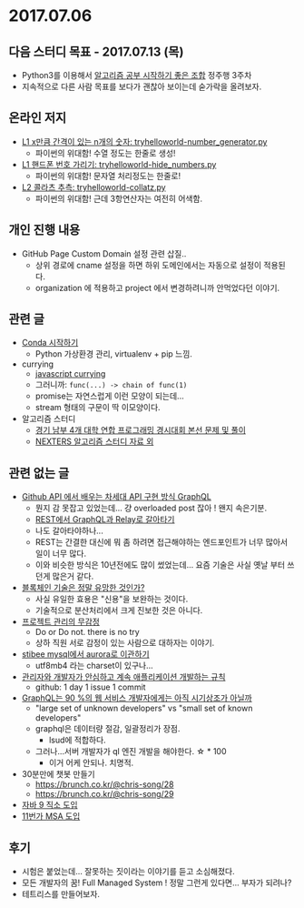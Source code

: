 # 2017.07.06

## 다음 스터디 목표 - 2017.07.13 (목)

* Python3를 이용해서 [알고리즘 공부 시작하기 좋은 조합](http://gooddaytocode.blogspot.kr/2016/03/blog-post.html) 정주행 3주차
* 지속적으로 다른 사람 목표를 보다가 괜찮아 보이는데 숟가락을 올려보자.

## 온라인 저지

* [L1 x만큼 간격이 있는 n개의 숫자: tryhelloworld-number_generator.py](http://tryhelloworld.co.kr/challenge_codes/135)
  * 파이썬의 위대함! 수열 정도는 한줄로 생성!
* [L1 핸드폰 번호 가리기: tryhelloworld-hide_numbers.py](http://tryhelloworld.co.kr/challenge_codes/133)
  * 파이썬의 위대함! 문자열 처리정도는 한줄로!
* [L2 콜라츠 추측: tryhelloworld-collatz.py](http://tryhelloworld.co.kr/challenge_codes/14)
  * 파이썬의 위대함! 근데 3항연산자는 여전히 어색함.

## 개인 진행 내용

* GitHub Page Custom Domain 설정 관련 삽질..
  * 상위 경로에 cname 설정을 하면 하위 도메인에서는 자동으로 설정이 적용된다.
  * organization 에 적용하고 project 에서 변경하려니까 안먹었다던 이야기.

## 관련 글

* [Conda 시작하기](https://graspthegist.com/post/learn-conda-1/)
  * Python 가상환경 관리, virtualenv + pip 느낌.
* currying
  * [javascript currying](http://anster.tistory.com/144)
  * 그러니까: `func(...) -> chain of func(1)`
  * promise는 자연스럽게 이런 모양이 되는데...
  * stream 형태의 구문이 딱 이모양이다.
* 알고리즘 스터디
  * [경기 남부 4개 대학 연합 프로그래밍 경시대회 본선 문제 및 풀이](http://d2.naver.com/news/3350851)
  * [NEXTERS 알고리즘 스터디 자료 외](http://d2.naver.com/news/4850628)

## 관련 없는 글

* [Github API 에서 배우는 차세대 API 구현 방식 GraphQL](http://qiita.com/icoxfog417/items/92214aed64f47dfeade5)
  * 뭔지 감 못잡고 있었는데... 걍 overloaded post 잖아 ! 왠지 속은기분.
  * [REST에서 GraphQL과 Relay로 갈아타기](https://www.slideshare.net/deview/112rest-graph-ql-relay)
  * 나도 갈아타야하나...
  * REST는 간결한 대신에 뭐 좀 하려면 접근해야하는 엔드포인트가 너무 많아서 일이 너무 많다.
  * 이와 비슷한 방식은 10년전에도 많이 썼었는데... 요즘 기술은 사실 옛날 부터 쓰던게 많은거 같다. 
* [블록체인 기술은 정말 유망한 것인가?](http://qiita.com/chibagon/items/fa2c3f8cfaadd7b39247)
  * 사실 유일한 효용은 "신용"을 보완하는 것이다.
  * 기술적으로 분산처리에서 크게 진보한 것은 아니다.
* [프로젝트 관리의 무감정](http://qiita.com/furu8ma/items/5d146c22a5739743aa55)
  * Do or Do not. there is no try
  * 상하 직원 서로 감정이 있는 사람으로 대하자는 이야기.
* [stibee mysql에서 aurora로 이관하기](https://blog.stibee.com/mysql에서-rds-aurora-로-이관하기-227db1da8fd8)
  * utf8mb4 라는 charset이 있구나...
* [관리자와 개발자가 안심하고 계속 애플리케이션 개발하는 규칙](http://qiita.com/eaglesakura/items/c2f2311d4d168077a462)
  * github: 1 day 1 issue 1 commit
* [GraphQL는 90 %의 웹 서비스 개발자에게는 아직 시기상조가 아닐까](http://qiita.com/shibukawa/items/a913cb4912d32af37bc5)
  * "large set of unknown developers" vs "small set of known developers"
  * graphql은 데이터량 절감, 일괄정리가 장점.
    * lsud에 적합하다.
  * 그러나...서버 개발자가 ql 엔진 개발을 해야한다. ☆ * 100
    * 이거 어케 안되나. 치명적.
* 30분만에 챗봇 만들기
  * <https://brunch.co.kr/@chris-song/28>
  * <https://brunch.co.kr/@chris-song/29>
* [자바 9 직소 도입](http://blog.hazard.kr/archives/813)
* [11번가 MSA 도입](http://readme.skplanet.com/?p=13782)

## 후기

* 시험은 붙었는데... 잘못하는 짓이라는 이야기를 듣고 소심해졌다.
* 모든 개발자의 꿈! Full Managed System ! 정말 그런게 있다면... 부자가 되려나?
* 테트리스를 만들어보자.

